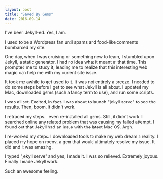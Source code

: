 ```yaml
---
layout: post
title: "Saved By Gems"
date: 2016-09-14
---
```

I've been Jekyll-ed. Yes, I am.

I used to be a Wordpress fan until spams and food-like comments bombarded my site.

One day, when I was cruising on something new to learn, I stumbled upon Jekyll, a static generator. I had no idea what it meant at that time. This prompted me to study it, leading me to realize that this interesting web magic can help me with my current site issue.

It took me awhile to get used to it. It was not entirely a breeze. I needed to do some steps before I get to see what Jekyll is all about. I updated my Mac, downloaded gems (such a fancy term to use), and run some scripts.

I was all set. Excited, in fact. I was about to launch "jekyll serve" to see the results. Then, boom. It didn't work.

I retraced my steps. I even re-installed all gems. Still, it didn't work. I searched online any related problem that was causing my failed attempt. I found out that Jekyll had an issue with the latest Mac OS. Argh.

I re-worked my steps. I downloaded tools to make my web dream a reality. I placed my hope on rbenv, a gem that would ultimately resolve my issue. It did and it was amazing.

I typed "jekyll serve" and yes, I made it. I was so relieved. Extremely joyous. Finally I made Jekyll work.

Such an awesome feeling.